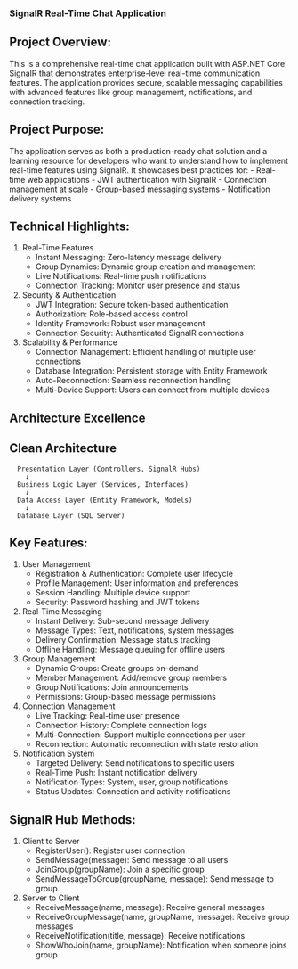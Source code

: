### SignalR Real-Time Chat Application
  ## Project Overview:
   This is a comprehensive real-time chat application built with ASP.NET Core SignalR that demonstrates enterprise-level real-time communication features. 
   The application provides secure, scalable messaging capabilities with advanced features like group management, notifications, and connection tracking.

  ## Project Purpose:
   The application serves as both a production-ready chat solution and a learning resource for developers who want to understand how to implement real-time features using SignalR.
   It showcases best practices for:
      - Real-time web applications
      - JWT authentication with SignalR
      - Connection management at scale
      - Group-based messaging systems
      - Notification delivery systems

  ## Technical Highlights:
   1. Real-Time Features
        - Instant Messaging: Zero-latency message delivery
        - Group Dynamics: Dynamic group creation and management
        - Live Notifications: Real-time push notifications
        - Connection Tracking: Monitor user presence and status
   2. Security & Authentication
        - JWT Integration: Secure token-based authentication
        - Authorization: Role-based access control
        - Identity Framework: Robust user management
        - Connection Security: Authenticated SignalR connections
   3. Scalability & Performance
        - Connection Management: Efficient handling of multiple user connections
        - Database Integration: Persistent storage with Entity Framework
        - Auto-Reconnection: Seamless reconnection handling
        - Multi-Device Support: Users can connect from multiple devices

  ## Architecture Excellence
   ## Clean Architecture  
      Presentation Layer (Controllers, SignalR Hubs)
        ↓
      Business Logic Layer (Services, Interfaces)
        ↓
      Data Access Layer (Entity Framework, Models)
        ↓
      Database Layer (SQL Server)

  ## Key Features:
   1. User Management
      - Registration & Authentication: Complete user lifecycle
      - Profile Management: User information and preferences
      - Session Handling: Multiple device support
      - Security: Password hashing and JWT tokens
   2. Real-Time Messaging
      - Instant Delivery: Sub-second message delivery
      - Message Types: Text, notifications, system messages
      - Delivery Confirmation: Message status tracking
      - Offline Handling: Message queuing for offline users
   3. Group Management
      - Dynamic Groups: Create groups on-demand
      - Member Management: Add/remove group members
      - Group Notifications: Join announcements
      - Permissions: Group-based message permissions
   4. Connection Management
      - Live Tracking: Real-time user presence
      - Connection History: Complete connection logs
      - Multi-Connection: Support multiple connections per user
      - Reconnection: Automatic reconnection with state restoration
   5. Notification System
      - Targeted Delivery: Send notifications to specific users
      - Real-Time Push: Instant notification delivery
      - Notification Types: System, user, group notifications
      - Status Updates: Connection and activity notifications
  
          
 ## SignalR Hub Methods:
   1. Client to Server
      - RegisterUser(): Register user connection
      - SendMessage(message): Send message to all users
      - JoinGroup(groupName): Join a specific group
      - SendMessageToGroup(groupName, message): Send message to group
   2. Server to Client
      - ReceiveMessage(name, message): Receive general messages
      - ReceiveGroupMessage(name, groupName, message): Receive group messages
      - ReceiveNotification(title, message): Receive notifications
      - ShowWhoJoin(name, groupName): Notification when someone joins group   
